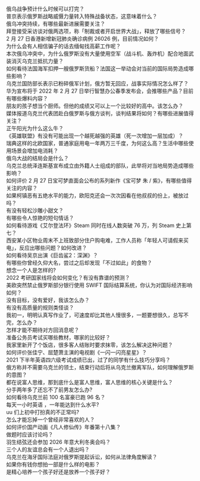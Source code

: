 俄乌战争预计什么时候可以打完？  
普京表示俄罗斯战略威慑力量转入特殊战备状态，这意味着什么？  
俄乌冲突持续，有哪些最新进展需要关注？  
拜登接受采访谈对俄两选项，称「制裁或者开启世界大战」，释放了哪些信号？  
2 月 27 日香港新增新冠肺炎确诊病例 26026 例，目前情况如何？  
为什么会有人相信骗子的话去缅甸找高薪工作呢？  
本次俄乌冲突中，为什么俄罗斯没有大量使用空军（战斗机、轰炸机）配合地面武装消灭乌克兰抵抗力量？  
如何看待法国海军扣押一艘俄罗斯货船？法国这一举动会对当前的国际局势造成哪些影响？  
乌克兰国防部长表示已粉碎俄军计划，俄方暂无回应，战事实际情况怎么样了？  
华为宣布将于 2022 年 2 月 27 日举行智慧办公春季发布会，会推哪些产品？目前有哪些爆料内容？  
朋友的孩子想当个厨师。但他的成绩又可以上一个比较好的高中。该怎么办？  
媒体报道乌克兰代表团赴白俄罗斯与俄方谈判，谈判结果将如何？有哪些进展值得关注？  
正午阳光为什么这么牛？  
《英雄联盟》有没有可能出现一个越死越强的英雄（死一次增加一层加成）？  
瑞典这样的北欧国家，普通家庭用电一年两万三千度，为何这么高？生活中哪些使用场景会增加电消耗？  
俄乌大战的结局会是什么？  
乌克兰总统泽连斯基宣布成立由外籍人士组成的部队，此举将对当地局势造成哪些影响？  
如何评价 2 月 27 日宝可梦直面会公布的系列新作《宝可梦 朱 / 紫》，有哪些值得关注的内容？  
如果柯镇恶有五绝水平的能力，欧阳克还会一次次因看在他叔叔的份上，被放过吗？  
有没有轻松沙雕小甜文？  
有哪些令人惊艳的短句情话？  
如何看待游戏《艾尔登法环》Steam 同时在线人数突破 76 万，列 Steam 史上第七？  
西安某小区物业周末不上班致部分住户购电难，工作人员称「年轻人可请假来买电」，反应出哪些问题？如何改进？  
如何看待吴京出演《巨齿鲨2：深渊》？  
有哪些你曾经久仰大名，尝过之后却发现「不过如此」的食物？  
想念一个人是怎样的?  
2022 考研国家线将会如何变化？有没有靠谱的预测？  
美欧突然禁止俄罗斯部分银行使用 SWIFT 国际结算系统，你认为对国际经济影响如何？  
没有目标，没有爱好，我该怎么办？  
有没有高质量的规则类怪谈？  
我初一，明明认真写作业了，可速度却比其他人慢很多，一题要想很久，总写不完，怎么办？  
怎样才能不期待对方回消息呢？  
准备公务员考试买哪些教材，哪家的比较好？  
我家里新开了个饭店，很多客人结账时要求抹零，该怎么解决这种问题？  
如何评价张佳宁、屈楚萧主演的电视剧《一闪一闪亮星星》？  
2021 下半年英语四六级考试成绩已出，过了的同学有什么技巧分享吗？  
俄方称并不需要乌克兰的领土，结束行动后将从乌克兰撤离军队，如何理解俄罗斯的意图？  
都在说富人思维，那到底什么是富人思维，富人思维的核心关键是什么？  
分手两年多了还忘不了前男友怎么办?  
如何看待乌克兰前 100 名富豪已跑 96 名？  
每天一小时英语 ，一年能达到什么水平?  
uu 们上初中打扮真的不正常吗?  
怎么才能忘掉一个曾经非常喜欢的人？  
如何评价国产动画《凡人修仙传》年番第十八集？  
做题时应该讨论吗？  
羽生结弦还会参加 2026 年意大利冬奥会吗？  
三个人的友谊总会有一个人退出吗？  
乌克兰在海牙国际法庭对俄罗斯提起诉讼，如何从法律角度解读？  
如果你有钱你想拍一部是什么样的电影？  
是精心培养一个孩子好还是放养一个孩子好？  
